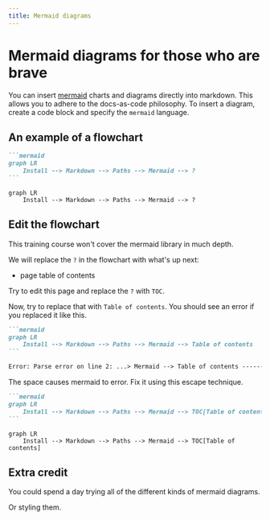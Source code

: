 ```yaml
---
title: Mermaid diagrams
---
```


# Mermaid diagrams for those who are brave

You can insert [mermaid](https://mermaidjs.github.io/) charts and diagrams directly into markdown. This allows you to adhere to the docs-as-code philosophy.  To insert a diagram, create a code block and specify the  `mermaid` language.

## An example of a flowchart

````md
```mermaid
graph LR
    Install --> Markdown --> Paths --> Mermaid --> ?
```
````


```mermaid
graph LR
    Install --> Markdown --> Paths --> Mermaid --> ?
```

## Edit the flowchart

This training course won't cover the mermaid library in much depth.

We will replace the `?` in the flowchart with what's up next:

- page table of contents

Try to edit this page and replace the `?` with `TOC`.

Now, try to replace that with `Table of contents`.
You should see an error if you replaced it like this.

````md
```mermaid
graph LR
    Install --> Markdown --> Paths --> Mermaid --> Table of contents
```

Error: Parse error on line 2: ...> Mermaid --> Table of contents -----------------------^ Expecting 'SEMI', 'NEWLINE', 'EOF', 'AMP', 'START_LINK', 'LINK', got 'ALPHA'
````

The space causes mermaid to error. Fix it using this escape technique.

````md
```mermaid
graph LR
    Install --> Markdown --> Paths --> Mermaid --> TOC[Table of contents]
```
````



```mermaid
graph LR
    Install --> Markdown --> Paths --> Mermaid --> TOC[Table of contents]
```

## Extra credit

You could spend a day trying all of the different kinds of mermaid diagrams.

Or styling them.
